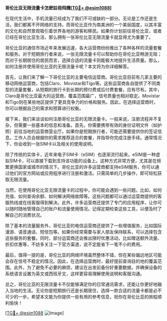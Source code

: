 **哥伦比亚无限流量卡怎麽註冊飛機[[TG💪+ @esim1088](https://t.me/s/esim1088)]**

在现代生活中，手机流量已经成为了我们不可或缺的一部分。无论是工作还是生活，我们都离不开网络的支持。而哥伦比亚作为南美洲的一个美丽国度，以其丰富的文化和自然景观吸引着世界各地的游客和移民。如果你计划前往哥伦比亚，或者已经在哥伦比亚生活，那么拥有一张哥伦比亚无限流量卡就显得尤为重要了。

哥伦比亚的通信市场近年来发展迅速，各大运营商纷纷推出了各种各样的流量套餐和服务。对于短期旅行者来说，一张无限流量卡可以帮助你在哥伦比亚畅游无阻；而对于长期居住的居民而言，选择合适的流量卡则能极大地提升生活质量。那么，如何注册并使用哥伦比亚的无限流量卡呢？本文将为你详细解答。

首先，让我们来了解一下哥伦比亚的主要电信运营商。哥伦比亚目前有几家主要的移动网络运营商，包括Claro、Movistar和Tigo等。这些运营商各自提供了不同类型的流量套餐，从短期的旅行卡到长期的预付费或后付费套餐，应有尽有。其中，Claro是哥伦比亚最大的运营商，覆盖范围最广，信号质量也相对稳定。Movistar和Tigo则在某些地区提供了更具竞争力的价格和服务。因此，在选择运营商时，你可以根据自己的需求和预算进行权衡。

接下来，我们来谈谈如何注册哥伦比亚的无限流量卡。一般来说，注册流程并不复杂，但需要一些基本的信息和准备。首先，你需要携带有效的身份证明文件（如护照）前往当地的运营商营业厅。如果你是短期旅行者，可能还需要提供你的签证信息。工作人员会根据你的需求推荐适合的套餐，并指导你完成注册手续。通常情况下，你会收到一张SIM卡以及相关的使用说明。

除了传统的实体卡，近年来电子SIM卡（eSIM）也逐渐流行起来。eSIM是一种虚拟SIM卡，可以直接下载到支持该功能的设备上。这种方式非常方便，尤其是在频繁更换国家或城市的情况下。哥伦比亚的许多运营商都支持eSIM服务，你可以通过他们的官方网站或应用程序进行注册和激活。只需简单的几步操作，即可轻松获取无限流量。

当然，在使用哥伦比亚无限流量卡的过程中，你可能会遇到一些问题。比如，如何充值、如何查询余额、如何解决网络故障等。这些问题都可以通过运营商提供的客服热线或在线客服得到解决。此外，许多运营商还提供了专门的应用程序，让你可以随时随地管理自己的账户和流量使用情况。记得定期检查这些工具，以便及时了解自己的消费状况。

除了基本的流量服务外，哥伦比亚的电信运营商还提供了一些增值服务，比如国际漫游、语音通话、短信包等。如果你经常需要与家人朋友保持联系，可以选择包含这些服务的套餐。同时，部分运营商还会推出限时优惠活动，比如赠送额外流量、折扣优惠等，不妨多关注一下官方渠道，说不定能省下一笔不小的费用。

最后，值得一提的是，哥伦比亚的网络环境虽然整体不错，但在某些偏远地区可能会存在信号不稳定的情况。因此，在选择运营商时，最好提前查询目的地的覆盖范围。此外，为了避免不必要的麻烦，建议在出发前备份好重要数据，并确保设备的系统语言设置为英文或西班牙文，这样更容易理解使用说明和客服沟通。

总之，哥伦比亚的无限流量卡不仅能够满足你的日常通讯需求，还能让你更好地融入当地的生活。无论你是短期旅行还是长期居住，选择一款合适的流量卡都是必不可少的一步。希望本文能为你提供一些有用的参考信息，祝你在哥伦比亚的旅程顺利愉快！

[[TG💪+ @esim1088](https://t.me/s/esim1088) ![Image](https://i.postimg.cc/4NQfJmqS/Snipaste-2025-05-13-00-14-12.png)]